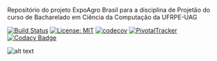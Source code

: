Repositório do projeto ExpoAgro Brasil para a disciplina de Projetão do curso de Bacharelado em Ciência da Computação da UFRPE-UAG 


[![Build Status](https://travis-ci.org/vanecordelins/expoAgroBrasil.svg?branch=master)](https://travis-ci.org/vanecordelins/expoAgroBrasil)       [![License: MIT](https://img.shields.io/badge/License-MIT-yellow.svg)](https://github.com/vanecordelins/expoAgroBrasil/blob/master/LICENSE)  [![codecov](https://codecov.io/gh/vanecordelins/expoAgroBrasil/branch/master/graph/badge.svg)](https://codecov.io/gh/vanecordelins/expoAgroBrasil)  [![PivotalTracker](https://img.shields.io/badge/Pivotal%20Tracker-userstories-orange.svg)](https://www.pivotaltracker.com/n/projects/2027277)  [![Codacy Badge](https://api.codacy.com/project/badge/Grade/3ffe7be2c9764e9ba3c5263a58f0f770)](https://www.codacy.com/app/vanecordelins/expoAgroBrasil?utm_source=github.com&amp;utm_medium=referral&amp;utm_content=vanecordelins/expoAgroBrasil&amp;utm_campaign=Badge_Grade)




![alt text](https://github.com/vanecordelins/expoAgroBrasil/blob/master/imagem_logo_readme.png)

